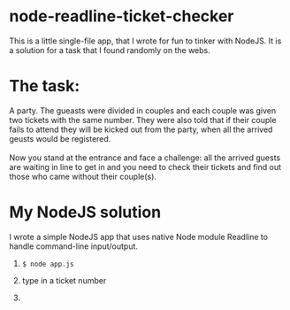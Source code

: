 # node-readline-ticket-checker

This is a little single-file app, that I wrote for fun to tinker with NodeJS. It is a solution for a task that I found randomly on the webs.

# The task: 
A party. The gueasts were divided in couples and each couple was given two tickets with the same number. They were also told that if their couple fails to attend they will be kicked out from the party, when all the arrived geusts would be registered.
<br><br>Now you stand at the entrance and face a challenge: all the arrived guests are waiting in line to get in and you need to check their tickets and find out those who came without their couple(s).

# My NodeJS solution
I wrote a simple NodeJS app that uses native Node module Readline to handle command-line input/output. 

1. `$ node app.js`

2. type in a ticket number

3. 
